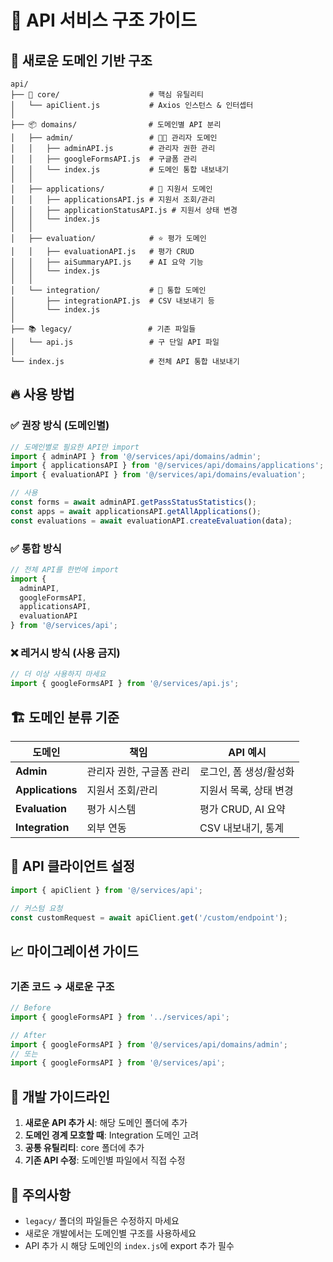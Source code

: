 # 🚀 API 서비스 구조 가이드

## 📁 새로운 도메인 기반 구조

```
api/
├── 🔧 core/                    # 핵심 유틸리티
│   └── apiClient.js           # Axios 인스턴스 & 인터셉터
│
├── 📦 domains/                # 도메인별 API 분리
│   ├── admin/                 # 👨‍💼 관리자 도메인
│   │   ├── adminAPI.js        # 관리자 권한 관리
│   │   ├── googleFormsAPI.js  # 구글폼 관리
│   │   └── index.js           # 도메인 통합 내보내기
│   │
│   ├── applications/          # 📄 지원서 도메인
│   │   ├── applicationsAPI.js # 지원서 조회/관리
│   │   ├── applicationStatusAPI.js # 지원서 상태 변경
│   │   └── index.js
│   │
│   ├── evaluation/            # ⭐ 평가 도메인
│   │   ├── evaluationAPI.js   # 평가 CRUD
│   │   ├── aiSummaryAPI.js    # AI 요약 기능
│   │   └── index.js
│   │
│   └── integration/           # 🔗 통합 도메인
│       ├── integrationAPI.js  # CSV 내보내기 등
│       └── index.js
│
├── 📚 legacy/                 # 기존 파일들
│   └── api.js                 # 구 단일 API 파일
│
└── index.js                   # 전체 API 통합 내보내기
```

## 🔥 사용 방법

### ✅ 권장 방식 (도메인별)
```javascript
// 도메인별로 필요한 API만 import
import { adminAPI } from '@/services/api/domains/admin';
import { applicationsAPI } from '@/services/api/domains/applications';
import { evaluationAPI } from '@/services/api/domains/evaluation';

// 사용
const forms = await adminAPI.getPassStatusStatistics();
const apps = await applicationsAPI.getAllApplications();
const evaluations = await evaluationAPI.createEvaluation(data);
```

### ✅ 통합 방식
```javascript
// 전체 API를 한번에 import
import { 
  adminAPI, 
  googleFormsAPI,
  applicationsAPI,
  evaluationAPI 
} from '@/services/api';
```

### ❌ 레거시 방식 (사용 금지)
```javascript
// 더 이상 사용하지 마세요
import { googleFormsAPI } from '@/services/api.js';
```

## 🏗️ 도메인 분류 기준

| 도메인 | 책임 | API 예시 |
|--------|------|----------|
| **Admin** | 관리자 권한, 구글폼 관리 | 로그인, 폼 생성/활성화 |
| **Applications** | 지원서 조회/관리 | 지원서 목록, 상태 변경 |
| **Evaluation** | 평가 시스템 | 평가 CRUD, AI 요약 |
| **Integration** | 외부 연동 | CSV 내보내기, 통계 |

## 🔧 API 클라이언트 설정

```javascript
import { apiClient } from '@/services/api';

// 커스텀 요청
const customRequest = await apiClient.get('/custom/endpoint');
```

## 📈 마이그레이션 가이드

### 기존 코드 → 새로운 구조
```javascript
// Before
import { googleFormsAPI } from '../services/api';

// After  
import { googleFormsAPI } from '@/services/api/domains/admin';
// 또는
import { googleFormsAPI } from '@/services/api';
```

## 🎯 개발 가이드라인

1. **새로운 API 추가 시**: 해당 도메인 폴더에 추가
2. **도메인 경계 모호할 때**: Integration 도메인 고려
3. **공통 유틸리티**: core 폴더에 추가
4. **기존 API 수정**: 도메인별 파일에서 직접 수정

## 🚨 주의사항

- `legacy/` 폴더의 파일들은 수정하지 마세요
- 새로운 개발에서는 도메인별 구조를 사용하세요
- API 추가 시 해당 도메인의 `index.js`에 export 추가 필수